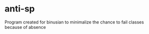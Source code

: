 # anti-sp
Program created for binusian to minimalize the chance to fail classes because of absence 
